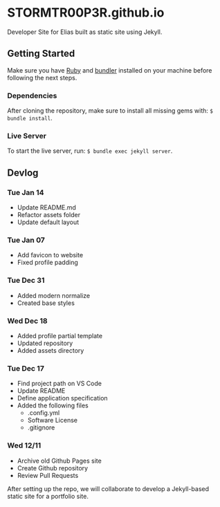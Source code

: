 # STORMTR00P3R.github.io

Developer Site for Elias built as static site using Jekyll.

## Getting Started

Make sure you have [Ruby](https://www.ruby-lang.org/en/) and [bundler](https://bundler.io) installed on your machine before following the next steps.

### Dependencies

After cloning the repository, make sure to install all missing gems with: `$ bundle install`.

### Live Server

To start the live server, run: `$ bundle exec jekyll server`.

## Devlog

### Tue Jan 14

- Update README.md
- Refactor assets folder
- Update default layout

### Tue Jan 07

- Add favicon to website
- Fixed profile padding

### Tue Dec 31

- Added modern normalize
- Created base styles

### Wed Dec 18

- Added profile partial template
- Updated repository
- Added assets directory

### Tue Dec 17

- Find project path on VS Code
- Update README
- Define application specification
- Added the following files
    - .config.yml
    - Software License
    - .gitignore

### Wed 12/11

- Archive old Github Pages site
- Create Github repository
- Review Pull Requests

After setting up the repo, we will collaborate
to develop a Jekyll-based static site for a
portfolio site.
